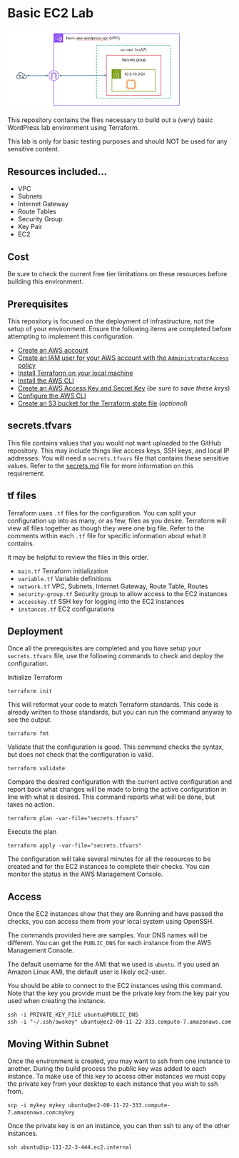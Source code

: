 # Basic EC2 Lab
<img src="BasicWordPressLabDiagram.jpg" alt="Basic WordPress Lab Network Diagram" width="400">

This repository contains the files necessary to build out
a (very) basic WordPress lab environment using Terraform.

This lab is only for basic testing purposes and
should NOT be used for any sensitive content.

## Resources included...
- VPC
- Subnets
- Internet Gateway
- Route Tables
- Security Group
- Key Pair
- EC2

## Cost
Be sure to check the current free tier limitations on these
resources before building this environment.

## Prerequisites
This repository is focused on the deployment of infrastructure, 
not the setup of your environment. 
Ensure the following items are completed before 
attempting to implement this configuration.
- [Create an AWS account](https://johnstortajr.com/2023/10/08/create-aws-free-tier/)
- [Create an IAM user for your AWS account with the `AdministratorAccess` policy](https://johnstortajr.com/2023/10/08/create-aws-iam-user/)
- [Install Terraform on your local machine](https://developer.hashicorp.com/terraform/tutorials/aws-get-started/install-cli)
- [Install the AWS CLI](https://docs.aws.amazon.com/cli/latest/userguide/getting-started-install.html)
- [Create an AWS Access Key and Secret Key](https://johnstortajr.com/2024/02/10/create-aws-access-key/) (*be sure to save these keys*)
- [Configure the AWS CLI](https://awscli.amazonaws.com/v2/documentation/api/latest/reference/configure/index.html)
- [Create an S3 bucket for the Terraform state file](s3bucket.md) (*optional*)

## secrets.tfvars
This file contains values that you would not want uploaded to the GitHub repository.
This may include things like access keys, SSH keys, and local IP addresses. 
You will need a `secrets.tfvars` file that contains these sensitive values.
Refer to the [secrets.md](secrets.md) file for more information on this requirement.

## tf files
Terraform uses `.tf` files for the configuration. 
You can split your configuration up into as many, or as few, files as you desire. 
Terraform will view all files together as though they were one big file. 
Refer to the comments within each `.tf` file for specific information about what it contains.

It may be helpful to review the files in this order.
- `main.tf` Terraform initialization
- `variable.tf` Variable definitions 
- `network.tf` VPC, Subnets, Internet Gateway, Route Table, Routes
- `security-group.tf` Security group to allow access to the EC2 instances
- `accesskey.tf` SSH key for logging into the EC2 instances
- `instances.tf` EC2 configurations

## Deployment
Once all the prerequisites are completed and you have setup your `secrets.tfvars` file, use the following commands to check and deploy the configuration.

Initialize Terraform
```
terraform init
```

This will reformat your code to match Terraform standards. This code is already 
written to those standards, but you can run the command anyway to see the output.
```
terraform fmt
```

Validate that the configuration is good. This command checks the syntax, but does
not check that the configuration is valid.
```
terraform validate
```

Compare the desired configuration with the current active configuration and
report back what changes will be made to bring the active configuration in line
with what is desired. This command reports what will be done, but takes no action.
```
terraform plan -var-file="secrets.tfvars"
```

Execute the plan
```
terraform apply -var-file="secrets.tfvars"
```

The configuration will take several minutes for all the resources to be created and
for the EC2 instances to complete their checks. You can monitor the status in the 
AWS Management Console. 

## Access
Once the EC2 instances show that they are Running and have passed the checks, you
can access them from your local system using OpenSSH. 

The commands provided here are samples. Your DNS names will be different. You can get the `PUBLIC_DNS` for each instance from the AWS Management Console.

The default username for the AMI that we used is `ubuntu`.
If you used an Amazon Linux AMI, the default user is likely ec2-user.

You should be able to connect to the EC2 instances using this command.
Note that the key you provide must be the private key from the key pair
you used when creating the instance.
```
ssh -i PRIVATE_KEY_FILE ubuntu@PUBLIC_DNS
ssh -i "~/.ssh/awskey" ubuntu@ec2-00-11-22-333.compute-7.amazonaws.com
```

## Moving Within Subnet
Once the environment is created, you may want to ssh from one instance to another. During the build
process the public key was added to each instance. To make use of this key to access other instances
we must copy the private key from your desktop to each instance that you wish to ssh from.

```
scp -i mykey mykey ubuntu@ec2-00-11-22-333.compute-7.amazonaws.com:mykey
```

Once the private key is on an instance, you can then ssh to any of the other instances.
```
ssh ubuntu@ip-111-22-3-444.ec2.internal
```